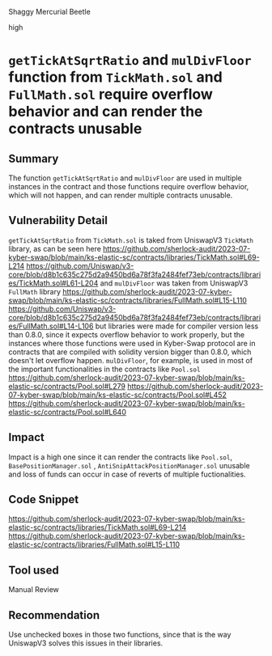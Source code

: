 Shaggy Mercurial Beetle

high

# `getTickAtSqrtRatio` and `mulDivFloor` function from `TickMath.sol` and `FullMath.sol` require overflow behavior and can render the contracts unusable
## Summary
The function `getTickAtSqrtRatio` and `mulDivFloor` are used in multiple instances in the contract and those functions require overflow behavior, which will not happen, and can render multiple contracts unusable.
## Vulnerability Detail
`getTickAtSqrtRatio` from `TickMath.sol` is taked from UniswapV3 `TickMath` library, as can be seen here 
https://github.com/sherlock-audit/2023-07-kyber-swap/blob/main/ks-elastic-sc/contracts/libraries/TickMath.sol#L69-L214
https://github.com/Uniswap/v3-core/blob/d8b1c635c275d2a9450bd6a78f3fa2484fef73eb/contracts/libraries/TickMath.sol#L61-L204
and `mulDivFloor` was taken from UniswapV3 `FullMath` library 
https://github.com/sherlock-audit/2023-07-kyber-swap/blob/main/ks-elastic-sc/contracts/libraries/FullMath.sol#L15-L110
https://github.com/Uniswap/v3-core/blob/d8b1c635c275d2a9450bd6a78f3fa2484fef73eb/contracts/libraries/FullMath.sol#L14-L106
but libraries were made for compiler version less than 0.8.0, since it expects overflow behavior to work properly, but the instances where those functions were used in Kyber-Swap protocol are in contracts that are compiled with solidity version bigger than 0.8.0, which doesn't let overflow happen. `mulDivFloor`, for example, is used in most of the important functionalities in the contracts like `Pool.sol` 
https://github.com/sherlock-audit/2023-07-kyber-swap/blob/main/ks-elastic-sc/contracts/Pool.sol#L279
https://github.com/sherlock-audit/2023-07-kyber-swap/blob/main/ks-elastic-sc/contracts/Pool.sol#L452
https://github.com/sherlock-audit/2023-07-kyber-swap/blob/main/ks-elastic-sc/contracts/Pool.sol#L640
## Impact
Impact is a high one since it can render the contracts like `Pool.sol`, `BasePositionManager.sol` , `AntiSnipAttackPositionManager.sol` unusable and loss of funds can occur in case of reverts of multiple fuctionalities.
## Code Snippet
https://github.com/sherlock-audit/2023-07-kyber-swap/blob/main/ks-elastic-sc/contracts/libraries/TickMath.sol#L69-L214
https://github.com/sherlock-audit/2023-07-kyber-swap/blob/main/ks-elastic-sc/contracts/libraries/FullMath.sol#L15-L110
## Tool used

Manual Review

## Recommendation
Use unchecked boxes in those two functions, since that is the way UniswapV3 solves this issues in their libraries.